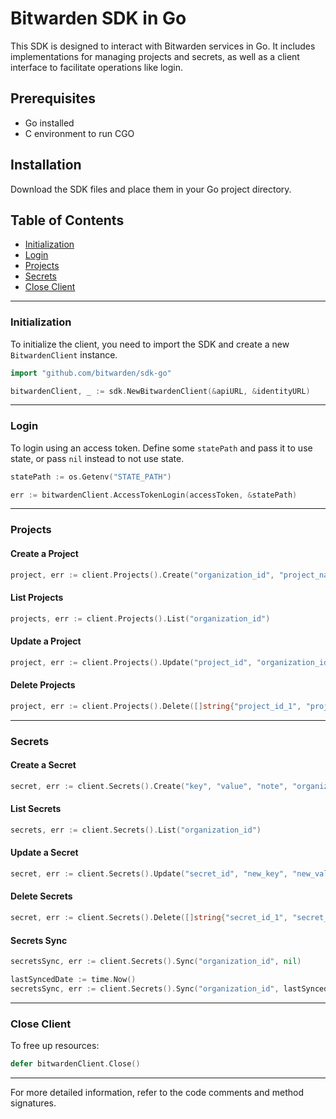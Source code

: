 # Bitwarden SDK in Go

This SDK is designed to interact with Bitwarden services in Go. It includes implementations for
managing projects and secrets, as well as a client interface to facilitate operations like login.

## Prerequisites

- Go installed
- C environment to run CGO

## Installation

Download the SDK files and place them in your Go project directory.

## Table of Contents

- [Initialization](#initialization)
- [Login](#login)
- [Projects](#projects)
- [Secrets](#secrets)
- [Close Client](#close-client)

---

### Initialization

To initialize the client, you need to import the SDK and create a new `BitwardenClient` instance.

```go
import "github.com/bitwarden/sdk-go"

bitwardenClient, _ := sdk.NewBitwardenClient(&apiURL, &identityURL)
```

---

### Login

To login using an access token. Define some `statePath` and pass it to use state, or pass `nil`
instead to not use state.

```go
statePath := os.Getenv("STATE_PATH")

err := bitwardenClient.AccessTokenLogin(accessToken, &statePath)
```

---

### Projects

#### Create a Project

```go
project, err := client.Projects().Create("organization_id", "project_name")
```

#### List Projects

```go
projects, err := client.Projects().List("organization_id")
```

#### Update a Project

```go
project, err := client.Projects().Update("project_id", "organization_id", "new_project_name")
```

#### Delete Projects

```go
project, err := client.Projects().Delete([]string{"project_id_1", "project_id_2"})
```

---

### Secrets

#### Create a Secret

```go
secret, err := client.Secrets().Create("key", "value", "note", "organization_id", []string{"project_id"})
```

#### List Secrets

```go
secrets, err := client.Secrets().List("organization_id")
```

#### Update a Secret

```go
secret, err := client.Secrets().Update("secret_id", "new_key", "new_value", "new_note", "organization_id", []string{"project_id"})
```

#### Delete Secrets

```go
secret, err := client.Secrets().Delete([]string{"secret_id_1", "secret_id_2"})
```

#### Secrets Sync

```go
secretsSync, err := client.Secrets().Sync("organization_id", nil)

lastSyncedDate := time.Now()
secretsSync, err := client.Secrets().Sync("organization_id", lastSyncedDate)
```

---

### Close Client

To free up resources:

```go
defer bitwardenClient.Close()
```

---

For more detailed information, refer to the code comments and method signatures.
